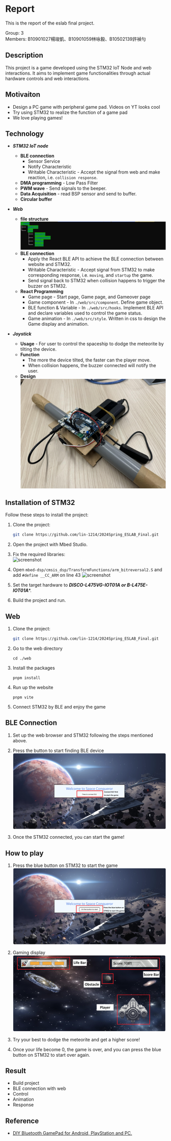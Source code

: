 # Report

This is the report of the eslab final project.

Group: 3\
Members: B10901027楊竣凱、B10901059林咏毅、B10502139許禎勻

## Description

This project is a game developed using the STM32 IoT Node and web interactions. It aims to implement game functionalities through actual hardware controls and web interactions.

## Motivaiton

- Design a PC game with peripheral game pad.
Videos on YT looks cool
- Try using STM32 to realize the function of a game pad
- We love playing games!

## Technology

- ***STM32 IoT node***

  - **BLE connection**
    - Sensor Service
    - Notify Characteristic
    - Writable Characteristic - Accept the signal from web and make reaction, i.e. `collision response`.
  - **DMA programming** - Low Pass Filter
  - **PWM wave** - Send signals to the beeper.
  - **Data Acquisition** - read BSP sensor and send to buffer.
  - **Circular buffer**
  
- ***Web***
  - **file structure**
  ![image](/img/img08.png)
  - **BLE connection**
    - Apply the React BLE API to achieve the BLE connection between website and STM32.
    - Writable Characteristic - Accept signal from STM32 to make corresponding response, i.e. `moving`, and `startup` the game.
    - Send signal back to STM32 when collision happens to trigger the buzzer on STM32.
  - **React Programming**
    - Game page - Start page, Game page, and Gameover page
    - Game component - In `./web/src/component`. Define game object.
    - BLE function & Variable - In `./web/src/hooks`. Implement BLE API and declare variables used to control the game status.
    - Game animation - In `./web/src/style`.  Written in css to design the Game display and animation.
- ***Joystick***
  - **Usage** - For user to control the spaceship to dodge the meteorite by tilting the device.
  - **Function**
    - The more the device tilted, the faster can the player move.
    - When collision happens, the buzzer connected will notify the user.
  - **Design**
  ![image](./img/img07.jpg)

## Installation of STM32

Follow these steps to install the project:

1. Clone the project:

   ```bash
   git clone https://github.com/lin-1214/2024Spring_ESLAB_Final.git

2. Open the project with Mbed Studio.
3. Fix the required libraries:\
   ![screenshot](/img/img02.png)
4. Open `mbed-dsp/cmsis_dsp/TransformFunctions/arm_bitreversal2.S` and add `#define __CC_ARM` on line 43
   ![screenshot](/img/img01.png)
5. Set the target hardware to ***DISCO-L475VG-IOT01A or B-L475E-IOT01A****.
6. Build the project and run.

## Web

1. Clone the project:

   ```bash
   git clone https://github.com/lin-1214/2024Spring_ESLAB_Final.git

2. Go to the web directory

   ```
   cd ./web
3. Install the packages

   ```
   pnpm install
4. Run up the website

   ```
   pnpm vite
5. Connect STM32 by BLE and enjoy the game  

## BLE Connection

1. Set up the web browser and STM32 following the steps mentioned above.
2. Press the button to start finding BLE device
   ![image](/img/img04.png)

3. Once the STM32 connected, you can start the game!

## How to play
1. Press the blue button on STM32 to start the game
![image](/img/img05.png)

2. Gaming display
![image](/img/img06.png)

2. Try your best to dodge the meteorite and get a higher score!

3. Once your life become 0, the game is over, and you can press the blue button on STM32 to start over again.

## Result

- Build project
- BLE connection with web
- Control
- Animation
- Response

## Reference

- [DIY Bluetooth GamePad for Android, PlayStation and PC.](https://www.youtube.com/watch?v=zOuCZpH0Dqg)
